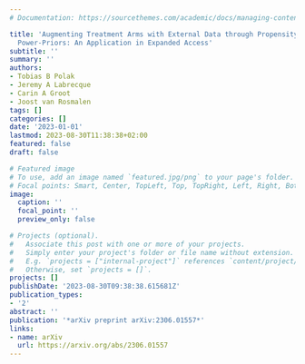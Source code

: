 ```yaml
---
# Documentation: https://sourcethemes.com/academic/docs/managing-content/

title: 'Augmenting Treatment Arms with External Data through Propensity-Score Weighted
  Power-Priors: An Application in Expanded Access'
subtitle: ''
summary: ''
authors:
- Tobias B Polak
- Jeremy A Labrecque
- Carin A Groot
- Joost van Rosmalen
tags: []
categories: []
date: '2023-01-01'
lastmod: 2023-08-30T11:38:38+02:00
featured: false
draft: false

# Featured image
# To use, add an image named `featured.jpg/png` to your page's folder.
# Focal points: Smart, Center, TopLeft, Top, TopRight, Left, Right, BottomLeft, Bottom, BottomRight.
image:
  caption: ''
  focal_point: ''
  preview_only: false

# Projects (optional).
#   Associate this post with one or more of your projects.
#   Simply enter your project's folder or file name without extension.
#   E.g. `projects = ["internal-project"]` references `content/project/deep-learning/index.md`.
#   Otherwise, set `projects = []`.
projects: []
publishDate: '2023-08-30T09:38:38.615681Z'
publication_types:
- '2'
abstract: ''
publication: '*arXiv preprint arXiv:2306.01557*'
links:
- name: arXiv
  url: https://arxiv.org/abs/2306.01557
---
```

